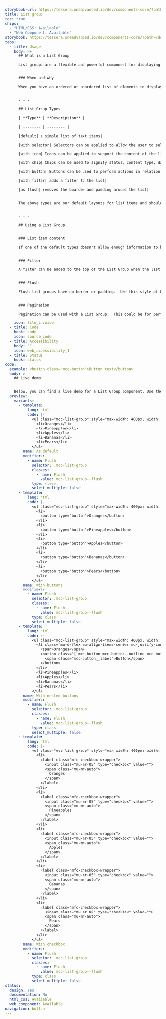 ```yaml
---
storybook-url: https://tessera.oneadvanced.io/dev/components-core/?path=/docs/html-button--as-default
title: List group
toc: true
chips:
  - "HTML/CSS: Available"
  - "Web Component: Available"
storybook: https://tessera.oneadvanced.io/dev/components-core/?path=/docs/html-list-group--with-buttons
tabs:
  - title: Usage
    body: >+
      ## What is a List Group

      List groups are a flexible and powerful component for displaying a series of content. Modify and extend them to support just about any content within.


      ### When and why

      When you have an ordered or unordered list of elements to display in your application this could be a list of items in a list group.


      - - -

      ## List Group Types

      | **Type** | **Description** |

      | -------- | -------- |

      |default| a simple list of text items|

      |with selector| Selectors can be applied to allow the user to select one of more items and perform actions against them. |

      |with icon| Icons can be applied to support the content of the list item but should not be used in conjunction with buttons or chips on the right - this will add too much cognitive load to the page.|

      |with chip| Chips can be used to signify status, content type, dates, etc.|

      |with button| Buttons can be used to perform actions in relation to the list item, this could be a anchor style link|

      |with filter| adds a filter to the list|

      |as flush| removes the boarder and padding around the list|


      The above types are our default layouts for list items and should be used as designed unless you need more content.  If additional content is needed see the section in Using List Groups


      - - -

      ## Using a List Group


      ### List item content

      If one of the default types doesn't allow enough information to be presented, start off with a default type and build on it so that you keep consistency with other List Groups. Each list item should only contain just enough information for the user to get what they need.  This keeps the items simpler and therefore more scannable making the user able to find what they need.


      ### Filter

      A filter can be added to the top of the List Group when the list gets large to allow the user to find the information they are interested in.  If pagination is being used to limit the number of list items returned, the filter should search the whole list available to the user, not just the items cached locally. 


      ### Flush

      Flush list groups have no border or padding.  Use this style of List Group when there is already a form of grouping around the List Group, for example you might be putting a List Group on a Card and therefore the Card is the container. 


      ### Pagination

      Pagination can be used with a List Group.  This could be for performance reasons or to help the user understand the size of the list and navigate around it.   To understand what type of pagination to use, see the [Pagination component page](pagination).

    icon: file_invoice
  - title: Code
    hook: code
    icon: source_code
  - title: Accessibility
    body: ""
    icon: web_accessibility_1
  - title: Status
    hook: status
code:
  example: <button class="mcc-button">Button text</button>
  body: >-
    ## Live demo


    Below, you can find a live demo for a List Group component. Use the drop-down menus and radio buttons to view the different List Group Types and Variants.
  preview:
    variants:
      - template:
          lang: html
          code: |-
            <ul class="mcc-list-group" style="max-width: 400px; width: 100%">
              <li>Oranges</li>
              <li>Pineapples</li>
              <li>Apples</li>
              <li>Bananas</li>
              <li>Pears</li>
            </ul>
        name: As default
        modifiers:
          - name: Flush
            selector: .mcc-list-group
            classes:
              - name: Flush
                value: mcc-list-group--flush
            type: class
            select_multiple: false
      - template:
          lang: html
          code: |-
            <ul class="mcc-list-group" style="max-width: 400px; width: 100%">
              <li>
                <button type="button">Oranges</button>
              </li>
              <li>
                <button type="button">Pineapples</button>
              </li>
              <li>
                <button type="button">Apples</button>
              </li>
              <li>
                <button type="button">Bananas</button>
              </li>
              <li>
                <button type="button">Pears</button>
              </li>
            </ul>
        name: With buttons
        modifiers:
          - name: Flush
            selector: .mcc-list-group
            classes:
              - name: Flush
                value: mcc-list-group--flush
            type: class
            select_multiple: false
      - template:
          lang: html
          code: >-
            <ul class="mcc-list-group" style="max-width: 400px; width: 100%">
              <li class="mu-d-flex mu-align-items-center mu-justify-content-between">
                <span>Oranges</span>
                <button class="[ mcc-button mcc-button--outline mcc-button--sm ] [ mu-ml-auto mu-w-auto ]" aria-haspopup="true">
                  <span class="mcc-button__label">Button</span>
                </button>
              </li>
              <li>Pineapples</li>
              <li>Apples</li>
              <li>Bananas</li>
              <li>Pears</li>
            </ul>
        name: With nested buttons
        modifiers:
          - name: Flush
            selector: .mcc-list-group
            classes:
              - name: Flush
                value: mcc-list-group--flush
            type: class
            select_multiple: false
      - template:
          lang: html
          code: |-
            <ul class="mcc-list-group" style="max-width: 400px; width: 100%">
              <li>
                <label class="mfc-checkbox-wrapper">
                  <input class="mu-mr-05" type="checkbox" value="">
                  <span class="mu-mr-auto">
                    Oranges
                  </span>
                </label>
              </li>
              <li>
                <label class="mfc-checkbox-wrapper">
                  <input class="mu-mr-05" type="checkbox" value="">
                  <span class="mu-mr-auto">
                    Pineapples
                  </span>
                </label>
              </li>
              <li>
                <label class="mfc-checkbox-wrapper">
                  <input class="mu-mr-05" type="checkbox" value="">
                  <span class="mu-mr-auto">
                    Apples
                  </span>
                </label>
              </li>
              <li>
                <label class="mfc-checkbox-wrapper">
                  <input class="mu-mr-05" type="checkbox" value="">
                  <span class="mu-mr-auto">
                    Bananas
                  </span>
                </label>
              </li>
              <li>
                <label class="mfc-checkbox-wrapper">
                  <input class="mu-mr-05" type="checkbox" value="">
                  <span class="mu-mr-auto">
                    Pears
                  </span>
                </label>
              </li>
            </ul>
        name: With checkbox
        modifiers:
          - name: Flush
            selector: .mcc-list-group
            classes:
              - name: Flush
                value: mcc-list-group--flush
            type: class
            select_multiple: false
status:
  design: Yes
  documentation: No
  html_css: Available
  web_component: Available
navigation: button
---
```

